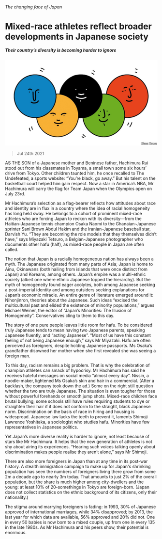 ###### The changing face of Japan

# Mixed-race athletes reflect broader developments in Japanese society 

##### Their country’s diversity is becoming harder to ignore 

![image](images/20210724_ASD001_0.jpg) 

> Jul 24th 2021 

AS THE SON of a Japanese mother and Beninese father, Hachimura Rui stood out from his classmates in Toyama, a small town some six hours’ drive from Tokyo. Other children taunted him, he once recalled to The Undefeated, a sports website: “You’re black, go away.” But his talent on the basketball court helped him gain respect. Now a star in America’s NBA, Mr Hachimura will carry the flag for Team Japan when the Olympics open on July 23rd.

Mr Hachimura’s selection as a flag-bearer reflects how attitudes about race and identity are in flux in a country where the idea of racial homogeneity has long held sway. He belongs to a cohort of prominent mixed-race athletes who are forcing Japan to reckon with its diversity—from the Haitian-Japanese tennis champion Osaka Naomi to the Ghanaian-Japanese sprinter Sani Brown Abdul Hakim and the Iranian-Japanese baseball star, Darvish Yu. “They are becoming the role models that they themselves didn’t have,” says Miyazaki Tetsuro, a Belgian-Japanese photographer who documents other hafu (half), as mixed-race people in Japan are often called.


The notion that Japan is a racially homogeneous nation has always been a myth. The Japanese originated from many parts of Asia; Japan is home to Ainu, Okinawans (both hailing from islands that were once distinct from Japan) and Koreans, among others. Japan’s empire was a multi-ethnic society (albeit one where ethnic Japanese topped the hierarchy). But the myth of homogeneity found eager acolytes, both among Japanese seeking a post-imperial identity and among outsiders seeking explanations for Japan’s economic miracle. An entire genre of literature emerged around it: Nihonjinron, theories about the Japanese. Such ideas “excised the multicultural past and elided the existence of minority populations,” argues Michael Weiner, the editor of “Japan’s Minorities: The Illusion of Homogeneity”. Conservatives cling to them to this day.

The story of one pure people leaves little room for hafu. To be considered truly Japanese tends to mean having two Japanese parents, speaking Japanese fluently, and “acting Japanese”. “Most of us have this constant feeling of not being Japanese enough,” says Mr Miyazaki. Hafu are often perceived as foreigners, despite holding Japanese passports. Ms Osaka’s grandfather disowned her mother when she first revealed she was seeing a foreign man.

To this day, racism remains a big problem. That is why the celebration of champion athletes can smack of hypocrisy. Mr Hachimura has said he receives hateful messages on social media “almost every day”. Nissin, a noodle-maker, lightened Ms Osaka’s skin and hair in a commercial. (After a backlash, the company took down the ad.) Some on the right still question whether the two are truly Japanese. The situation is even tougher for those without powerful forehands or smooth jump shots. Mixed-race children face brutal bullying; some schools still have rules requiring students to dye or straighten their hair if it does not conform to the straight, black Japanese norm. Discrimination on the basis of race in hiring and housing is widespread. Japanese law lacks the teeth to prevent it, laments Shimoji Lawrence Yoshitaka, a sociologist who studies hafu. Minorities have few representatives in Japanese politics.

Yet Japan’s more diverse reality is harder to ignore, not least because of stars like Mr Hachimura. It helps that the new generation of athletes is not shy about airing its experiences. “Hearing such voices talking openly about discrimination makes people realise they aren’t alone,” says Mr Shimoji.

There are also more foreigners in Japan than at any time in its post-war history. A stealth immigration campaign to make up for Japan's shrinking population has seen the numbers of foreigners living there grow from some 2m a decade ago to nearly 3m today. That amounts to just 2% of the overall population, but the share is much higher among city-dwellers and the young: at least 10% of 20-somethings in Tokyo are foreign-born. (Japan does not collect statistics on the ethnic background of its citizens, only their nationality.)

The stigma around marrying foreigners is fading: in 1993, 30% of Japanese approved of international marriages, while 34% disapproved; by 2013, the last year for which data are available, 56% approved and 20% did not. One in every 50 babies is now born to a mixed couple, up from one in every 135 in the late 1980s. As Mr Hachimura and his peers show, their potential is enormous.

